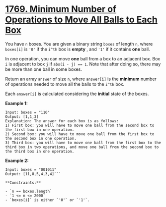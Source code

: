 # [1769. Minimum Number of Operations to Move All Balls to Each Box](https://leetcode.com/problems/minimum-number-of-operations-to-move-all-balls-to-each-box/description/?envType=daily-question&envId=2025-01-08)

You have `n` boxes. You are given a binary string `boxes` of length `n`, where `boxes[i]` is `'0'` if the `i^th` box is **empty** , and `'1'` if it contains **one**  ball.

In one operation, you can move **one**  ball from a box to an adjacent box. Box `i` is adjacent to box `j` if `abs(i - j) == 1`. Note that after doing so, there may be more than one ball in some boxes.

Return an array `answer` of size `n`, where `answer[i]` is the **minimum**  number of operations needed to move all the balls to the `i^th` box.

Each `answer[i]` is calculated considering the **initial**  state of the boxes.

**Example 1:** 

```
Input: boxes = "110"
Output: [1,1,3]
Explanation: The answer for each box is as follows:
1) First box: you will have to move one ball from the second box to the first box in one operation.
2) Second box: you will have to move one ball from the first box to the second box in one operation.
3) Third box: you will have to move one ball from the first box to the third box in two operations, and move one ball from the second box to the third box in one operation.
```

**Example 2:** 

```
Input: boxes = "001011"
Output: [11,8,5,4,3,4]```

**Constraints:** 

- `n == boxes.length`
- `1 <= n <= 2000`
- `boxes[i]` is either `'0'` or `'1'`.